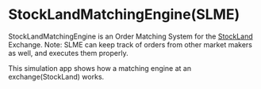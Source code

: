 # StockLandMatchingEngine(SLME)
StockLandMatchingEngine is an Order Matching System for the [StockLand](https://github.com/amirmasp/StockLandFinal) Exchange.
Note: SLME can keep track of orders from other market makers as well, and executes them properly.

This simulation app shows how a matching engine at an exchange(StockLand) works.

